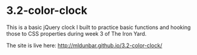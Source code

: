 # 3.2-color-clock

This is a basic jQuery clock I built to practice basic functions and hooking those to CSS properties during week 3 of The Iron Yard.

The site is live here: http://mldunbar.github.io/3.2-color-clock/

